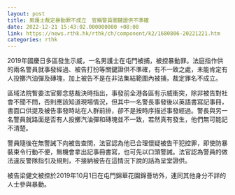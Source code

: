 ```yaml
---
layout: post
title: 男護士裁定暴動罪不成立　官稱警員關鍵證供不準確
date: 2022-12-21 15:43:02.000000000 +08:00
link: https://news.rthk.hk/rthk/ch/component/k2/1680806-20221221.htm
categories: rthk
---
```


2019年國慶日多區發生示威，一名男護士在屯門被捕，被控暴動罪。法庭指作供的兩名警員就事發經過、被告打扮等關鍵證供不準確，有不一致之處，未能肯定有人投擲汽油彈及磚塊，加上被告不是在非法集結範圍內被捕，裁定罪名不成立。

區域法院暫委法官鄭念慈裁決時指出，事發前全港各區有示威衝突，除非被告對社會不聞不問，否則應該知道現場情況，但其中一名警長事發後以英語書寫記事冊，書面口供提及被告事發時站在人群前排，卻不是按時序描述事發經過。警長與另一名警員就路面是否有人投擲汽油彈和磚塊並不一致，若然真有發生，他們無可能記不清楚。

警員隨後在無警誡下向被告查問，法官認為他已合理懷疑被告干犯控罪，即使防暴裝束令行動不便，無機會拿出記事冊書寫，也可先以口頭警誡。法官認為警員的做法違反警隊指引及規則，不接納被告在這情況下說的話為呈堂證供。

被告梁健文被控於2019年10月1日在屯門錦華花園錦薈坊外，連同其他身分不詳的人士參與暴動。
